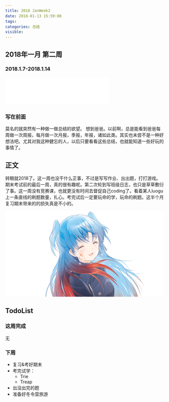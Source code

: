 ```yaml
---
title: 2018 JanWeek2
date: 2018-01-13 15:59:08
tags:
categories: 总结
visible:
---
```


## 2018年一月 第二周
### 2018.1.7-2018.1.14
<!-- more -->

<iframe frameborder="no" border="0" marginwidth="0" marginheight="0" width=330 height=86 src="//music.163.com/outchain/player?type=2&id=34179200&auto=0&height=66"></iframe>

### 写在前面
莫名的就突然有一种做一做总结的欲望。
想到爸爸。以前啊，总是能看到爸爸每周做一次周报，每月做一次月报，季报，年报，诸如此类。其实也未尝不是一种好想法吧。尤其对我这种健忘的人，以后只要看看这些总结，也就能知道一些好玩的事情了。

## 正文
转眼就2018了。这一周也没干什么正事，不过是写写作业、出出题，打打游戏。期末考试前的最后一周，真的很有趣呢。第二次轮到写班级日志，也只是草草敷衍了事。这一周没有竞赛课，也就更没有时间去督促自己coding了。看着某人luogu上一条直线的刷题数量，扎心。考完试后一定要玩命的学，玩命的刷题。这半个月复习期末带来的的损失真是不小的。

![](/images/2018-JanWeek2.png)

## TodoList
### 这周完成
无

### 下周
+ 复习&考好期末
+ 考完试学：
    + Trie
    + Treap
+ 出没出完的题
+ 准备好冬令营旅游
